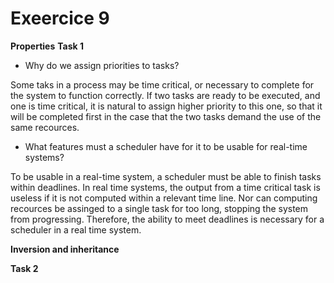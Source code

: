 # Exeercice 9

__Properties__
__Task 1__

- Why do we assign priorities to tasks?

Some taks in a process may be time critical, or necessary to complete for the system to function correctly. If two tasks are ready to be 
executed, and one is time critical, it is natural to assign higher priority to this one, so that it will be completed first in the case that the two tasks demand the use of the same recources.

- What features must a scheduler have for it to be usable for real-time systems?

To be usable in a real-time system, a scheduler must be able to finish tasks within deadlines. In real time systems, the output from a time critical task is useless if it is not computed within a relevant time line. Nor can computing recources be assinged to a single task for too long, stopping the system from progressing. Therefore, the ability to meet deadlines is necessary for a scheduler in a real time system. 

__Inversion and inheritance__

__Task 2__



